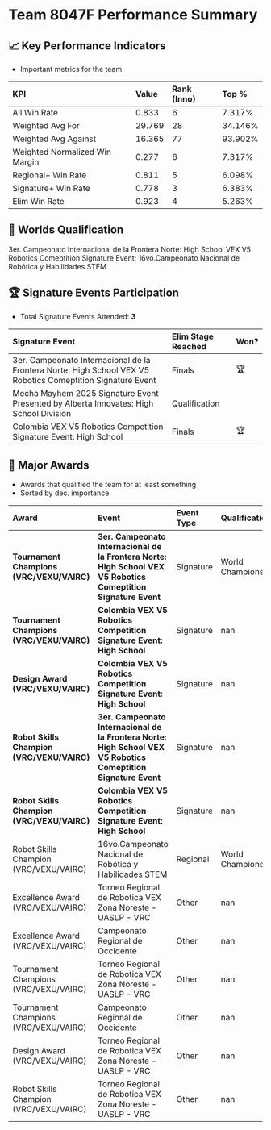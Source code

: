 # Team 8047F Performance Summary

## 📈 Key Performance Indicators
- Important metrics for the team

| KPI | Value | Rank (Inno) | Top % |
|:---|:-----|:----|:-----|
| All Win Rate | 0.833 | 6 | 7.317% |
| Weighted Avg For | 29.769 | 28 | 34.146% |
| Weighted Avg Against | 16.365 | 77 | 93.902% |
| Weighted Normalized Win Margin | 0.277 | 6 | 7.317% |
| Regional+ Win Rate | 0.811 | 5 | 6.098% |
| Signature+ Win Rate | 0.778 | 3 | 6.383% |
| Elim Win Rate | 0.923 | 4 | 5.263% |


## 🎯 Worlds Qualification
3er. Campeonato Internacional de la Frontera Norte: High School VEX V5 Robotics Comeptition Signature Event; 16vo.Campeonato Nacional de Robótica y Habilidades STEM

## 🏆 Signature Events Participation
- Total Signature Events Attended: **3**

| Signature Event | Elim Stage Reached | Won? |
|:----------------|:-------------------|:----|
| 3er. Campeonato Internacional de la Frontera Norte: High School VEX V5 Robotics Comeptition Signature Event | Finals | 🏆 |
| Mecha Mayhem 2025 Signature Event Presented by Alberta Innovates: High School Division | Qualification |  |
| Colombia VEX V5 Robotics Competition Signature Event: High School | Finals | 🏆 |


## 🥇 Major Awards
- Awards that qualified the team for at least something
- Sorted by dec. importance

| Award | Event | Event Type | Qualification |
|:------|:------|:-----------|:--------------|
| **Tournament Champions (VRC/VEXU/VAIRC)** | **3er. Campeonato Internacional de la Frontera Norte: High School VEX V5 Robotics Comeptition Signature Event** | Signature | World Championship |
| **Tournament Champions (VRC/VEXU/VAIRC)** | **Colombia VEX V5 Robotics Competition Signature Event: High School** | Signature | nan |
| **Design Award (VRC/VEXU/VAIRC)** | **Colombia VEX V5 Robotics Competition Signature Event: High School** | Signature | nan |
| **Robot Skills Champion (VRC/VEXU/VAIRC)** | **3er. Campeonato Internacional de la Frontera Norte: High School VEX V5 Robotics Comeptition Signature Event** | Signature | nan |
| **Robot Skills Champion (VRC/VEXU/VAIRC)** | **Colombia VEX V5 Robotics Competition Signature Event: High School** | Signature | nan |
| Robot Skills Champion (VRC/VEXU/VAIRC) | 16vo.Campeonato Nacional de Robótica y Habilidades STEM | Regional | World Championship |
| Excellence Award (VRC/VEXU/VAIRC) | Torneo Regional de Robotica VEX Zona Noreste - UASLP - VRC | Other | nan |
| Excellence Award (VRC/VEXU/VAIRC) | Campeonato Regional de Occidente | Other | nan |
| Tournament Champions (VRC/VEXU/VAIRC) | Torneo Regional de Robotica VEX Zona Noreste - UASLP - VRC | Other | nan |
| Tournament Champions (VRC/VEXU/VAIRC) | Campeonato Regional de Occidente | Other | nan |
| Design Award (VRC/VEXU/VAIRC) | Torneo Regional de Robotica VEX Zona Noreste - UASLP - VRC | Other | nan |
| Robot Skills Champion (VRC/VEXU/VAIRC) | Torneo Regional de Robotica VEX Zona Noreste - UASLP - VRC | Other | nan |

